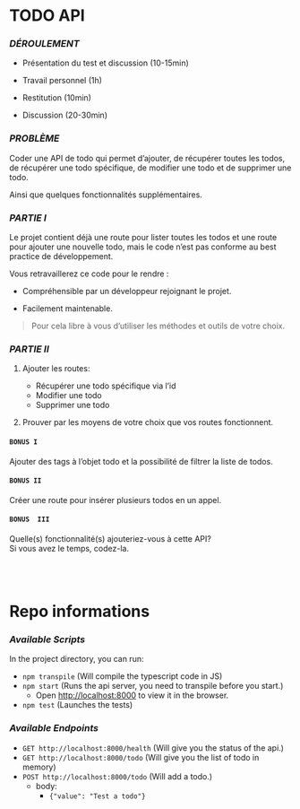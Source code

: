 # TODO API

### **_DÉROULEMENT_**

- Présentation du test et discussion (10-15min) 

- Travail personnel (1h)

- Restitution (10min) 

- Discussion (20-30min) 


### **_PROBLÈME_**

Coder une API de todo qui permet d’ajouter, de récupérer toutes les todos, de récupérer une todo spécifique, de modifier une todo et de supprimer une todo.

Ainsi que quelques fonctionnalités supplémentaires.

### **_PARTIE I_**

Le projet contient déjà une route pour lister toutes les todos et une route pour ajouter une nouvelle todo, mais le code n’est pas conforme au best practice de développement.

Vous retravaillerez ce code pour le rendre :  

- Compréhensible par un développeur rejoignant le projet.

- Facilement maintenable.

> Pour cela libre à vous d’utiliser les méthodes et outils de votre choix.

### **_PARTIE II_**

1. Ajouter les routes:
   - Récupérer une todo spécifique via l’id
   - Modifier une todo
   - Supprimer une todo

2. Prouver par les moyens de votre choix que vos routes fonctionnent.

#### `BONUS I`
Ajouter des tags à l’objet todo et la possibilité de filtrer la liste de todos.

#### `BONUS II`
Créer une route pour insérer plusieurs todos en un appel.

#### `BONUS  III`
Quelle(s) fonctionnalité(s) ajouteriez-vous à cette API?  
Si vous avez le temps, codez-la. 

<br/><br/>

# Repo informations

### **_Available Scripts_**

In the project directory, you can run:
- `npm transpile` (Will compile the typescript code in JS)
- `npm start` (Runs the api server, you need to transpile before you start.)
    - Open [http://localhost:8000](http://localhost:8000) to view it in the browser.
- `npm test` (Launches the tests)

### **_Available Endpoints_**

- ```GET http://localhost:8000/health``` (Will give you the status of the api.)
- ```GET http://localhost:8000/todo``` (Will give you the list of todo in memory)
- ```POST http://localhost:8000/todo``` (Will add a todo.)
  - body: 
    - ``` {"value": "Test a todo"} ```

